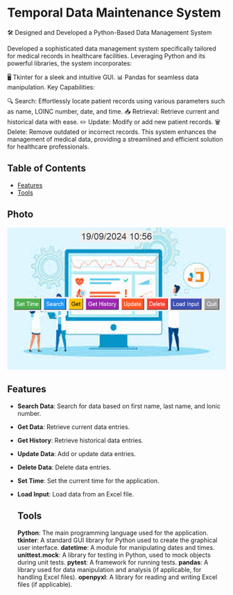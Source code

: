 
# Temporal Data Maintenance System


🛠️ Designed and Developed a Python-Based Data Management System

Developed a sophisticated data management system specifically tailored for medical records in healthcare facilities. Leveraging Python and its powerful libraries, the system incorporates:

🖥️ Tkinter for a sleek and intuitive GUI.
📊 Pandas for seamless data manipulation.
Key Capabilities:

🔍 Search: Effortlessly locate patient records using various parameters such as name, LOINC number, date, and time.
📥 Retrieval: Retrieve current and historical data with ease.
✏️ Update: Modify or add new patient records.
🗑️ Delete: Remove outdated or incorrect records.
This system enhances the management of medical data, providing a streamlined and efficient solution for healthcare professionals.

## Table of Contents
- [Features](#features)
- [Tools](#tools)
## Photo
![Application Photo](Screenshot%202024-09-19%20105700.png)

## Features
- **Search Data**: Search for data based on first name, last name, and lonic number.
- **Get Data**: Retrieve current data entries.
- **Get History**: Retrieve historical data entries.
- **Update Data**: Add or update data entries.
- **Delete Data**: Delete data entries.
- **Set Time**: Set the current time for the application.
- **Load Input**: Load data from an Excel file.

  ## Tools
  **Python**: The main programming language used for the application.
  **tkinter**: A standard GUI library for Python used to create the graphical user interface.
  **datetime**: A module for manipulating dates and times.
  **unittest.mock**: A library for testing in Python, used to mock objects during unit tests.
  **pytest**: A framework for running tests.
  **pandas**: A library used for data manipulation and analysis (if applicable, for handling Excel files).
  **openpyxl**: A library for reading and writing Excel files (if applicable).
